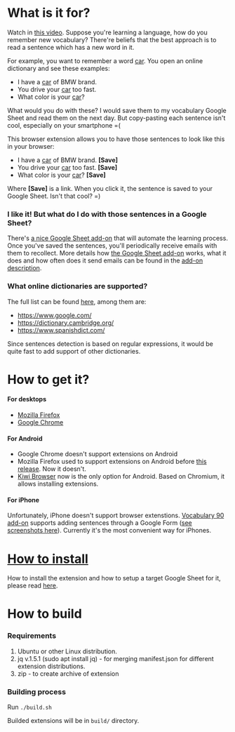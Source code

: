 # What is it for?
Watch in [this video](https://www.youtube.com/watch?v=KGMwl8s3xDk).
Suppose you're learning a language, how do you remember new vocabulary? There're beliefs that the best approach is to read a sentence which has a new word in it. 

For example, you want to remember a word <ins>car</ins>. You open an online dictionary and see these examples:
* I have a <ins>car</ins> of BMW brand.
* You drive your <ins>car</ins> too fast.
* What color is your <ins>car</ins>?

What would you do with these? I would save them to my vocabulary Google Sheet and read them on the next day. But copy-pasting each sentence isn't cool, especially on your smartphone =(

This browser extension allows you to have those sentences to look like this in your browser:
* I have a <ins>car</ins> of BMW brand. **[Save]**
* You drive your <ins>car</ins> too fast. **[Save]**
* What color is your <ins>car</ins>? **[Save]**

Where **[Save]** is a link. When you click it, the sentence is saved to your Google Sheet. Isn't that cool? =)

### I like it! But what do I do with those sentences in a Google Sheet?
There's [a nice Google Sheet add-on](https://gsuite.google.com/marketplace/app/vocabulary_90/637385062408) that will automate the learning process. Once you've saved the sentences, you'll periodically receive emails with them to recollect. More details how [the Google Sheet add-on](https://gsuite.google.com/marketplace/app/vocabulary_90/637385062408) works, what it does and how often does it send emails can be found in the [add-on description](https://gsuite.google.com/marketplace/app/vocabulary_90/637385062408).

### What online dictionaries are supported?
The full list can be found [here](https://github.com/fertkir/vocabulary-to-google-sheet/blob/main/common/sites-settings.js), among them are:
* https://www.google.com/
* https://dictionary.cambridge.org/
* https://www.spanishdict.com/

Since sentences detection is based on regular expressions, it would be quite fast to add support of other dictionaries.

# How to get it?
#### For desktops
* [Mozilla Firefox](https://addons.mozilla.org/en-US/firefox/addon/vocabulary-to-google-sheet/)
* [Google Chrome](https://chrome.google.com/webstore/detail/vocabulary-to-google-shee/iihhhbkpnemncnmefhffhfiecmilppnf)

#### For Android
* Google Chrome doesn't support extensions on Android
* Mozilla Firefox used to support extensions on Android before [this release](https://blog.mozilla.org/blog/2020/08/25/introducing-a-new-firefox-for-android-experience/). Now it doesn't.
* [Kiwi Browser](https://play.google.com/store/apps/details?id=com.kiwibrowser.browser) now is the only option for Android. Based on Chromium, it allows installing extensions.

#### For iPhone
Unfortunately, iPhone doesn't support browser extenstions. [Vocabulary 90 add-on](https://gsuite.google.com/marketplace/app/vocabulary_90/637385062408) supports adding sentences through a Google Form ([see screenshots here](https://gsuite.google.com/marketplace/app/vocabulary_90/637385062408)). Currently it's the most convenient way for iPhones.

# [How to install](https://github.com/fertkir/vocabulary-to-google-sheet/wiki/How-to-install)
How to install the extension and how to setup a target Google Sheet for it, please read [here](https://github.com/fertkir/vocabulary-to-google-sheet/wiki/How-to-install).

# How to build
### Requirements
1. Ubuntu or other Linux distribution.
2. jq v.1.5.1 (sudo apt install jq) - for merging manifest.json for different extension distributions.
3. zip - to create archive of extension

### Building process
Run `./build.sh`

Builded extensions will be in `build/` directory.
